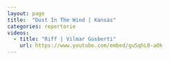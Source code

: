 ```yaml
---
layout: page
title:  "Dust In The Wind | Kansas"
categories: repertorie
videos:
  - title: "Riff | Vilmar Gusberti"
    url: https://www.youtube.com/embed/guSqhL0-aOk
---
```

